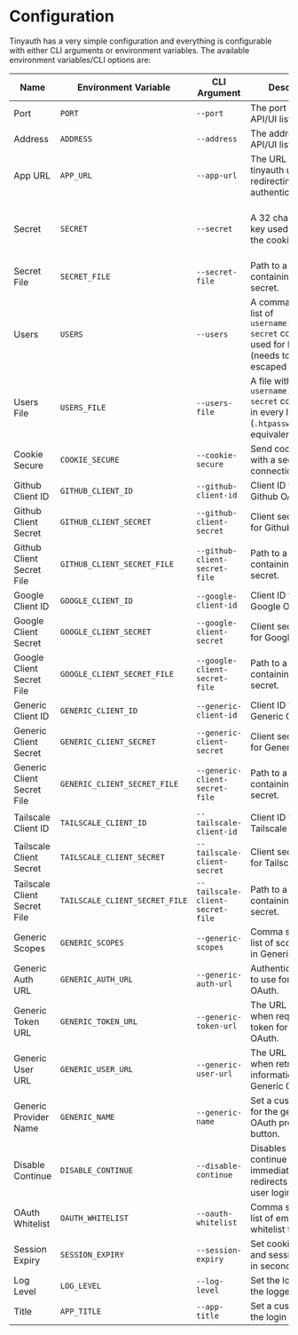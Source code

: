 # Configuration

Tinyauth has a very simple configuration and everything is configurable with either CLI arguments or environment variables. The available environment variables/CLI options are:

| Name                         | Environment Variable           | CLI Argument                     | Description                                                                                                             | Default    | Required                            |
| ---------------------------- | ------------------------------ | -------------------------------- | ----------------------------------------------------------------------------------------------------------------------- | ---------- | ----------------------------------- |
| Port                         | `PORT`                         | `--port`                         | The port that the API/UI listens on.                                                                                    | `3000`     | no                                  |
| Address                      | `ADDRESS`                      | `--address`                      | The address the API/UI listens on.                                                                                      | `0.0.0.0`  | no                                  |
| App URL                      | `APP_URL`                      | `--app-url`                      | The URL that tinyauth uses when redirecting for authentication.                                                         | -          | yes                                 |
| Secret                       | `SECRET`                       | `--secret`                       | A 32 character long key used to encrypt the cookies.                                                                    | -          | yes (except if secret file is used) |
| Secret File                  | `SECRET_FILE`                  | `--secret-file`                  | Path to a file containing the secret.                                                                                   | -          | no                                  |
| Users                        | `USERS`                        | `--users`                        | A comma separated list of `username:hash:totp-secret` combinations used for logging in (needs to be escaped in docker). | -          | yes (except if users file is used)  |
| Users File                   | `USERS_FILE`                   | `--users-file`                   | A file with a list of of `username:hash:totp-secret` combinations in every line (`.htpasswd` equivalent)                | -          | no                                  |
| Cookie Secure                | `COOKIE_SECURE`                | `--cookie-secure`                | Send cookie only with a secure connection (https).                                                                      | false      | no                                  |
| Github Client ID             | `GITHUB_CLIENT_ID`             | `--github-client-id`             | Client ID to use for Github OAuth.                                                                                      | -          | no                                  |
| Github Client Secret         | `GITHUB_CLIENT_SECRET`         | `--github-client-secret`         | Client secret to use for Github OAuth.                                                                                  | -          | no                                  |
| Github Client Secret File    | `GITHUB_CLIENT_SECRET_FILE`    | `--github-client-secret-file`    | Path to a file containing the client secret.                                                                            | -          | no                                  |
| Google Client ID             | `GOOGLE_CLIENT_ID`             | `--google-client-id`             | Client ID to use for Google OAuth.                                                                                      | -          | no                                  |
| Google Client Secret         | `GOOGLE_CLIENT_SECRET`         | `--google-client-secret`         | Client secret to use for Google OAuth.                                                                                  | -          | no                                  |
| Google Client Secret File    | `GOOGLE_CLIENT_SECRET_FILE`    | `--google-client-secret-file`    | Path to a file containing the client secret.                                                                            | -          | no                                  |
| Generic Client ID            | `GENERIC_CLIENT_ID`            | `--generic-client-id`            | Client ID to use for Generic OAuth.                                                                                     | -          | no                                  |
| Generic Client Secret        | `GENERIC_CLIENT_SECRET`        | `--generic-client-secret`        | Client secret to use for Generic OAuth.                                                                                 | -          | no                                  |
| Generic Client Secret File   | `GENERIC_CLIENT_SECRET_FILE`   | `--generic-client-secret-file`   | Path to a file containing the client secret.                                                                            | -          | no                                  |
| Tailscale Client ID          | `TAILSCALE_CLIENT_ID`          | `--tailscale-client-id`          | Client ID to use for Tailscale OAuth.                                                                                   | -          | no                                  |
| Tailscale Client Secret      | `TAILSCALE_CLIENT_SECRET`      | `--tailscale-client-secret`      | Client secret to use for Tailscale OAuth.                                                                               | -          | no                                  |
| Tailscale Client Secret File | `TAILSCALE_CLIENT_SECRET_FILE` | `--tailscale-client-secret-file` | Path to a file containing the client secret.                                                                            | -          | no                                  |
| Generic Scopes               | `GENERIC_SCOPES`               | `--generic-scopes`               | Comma separated list of scopes to use in Generic OAuth.                                                                 | -          | no                                  |
| Generic Auth URL             | `GENERIC_AUTH_URL`             | `--generic-auth-url`             | Authentication URL to use for Generic OAuth.                                                                            | -          | no                                  |
| Generic Token URL            | `GENERIC_TOKEN_URL`            | `--generic-token-url`            | The URL to use when requesting the token for Generic OAuth.                                                             | -          | no                                  |
| Generic User URL             | `GENERIC_USER_URL`             | `--generic-user-url`             | The URL to use when retrieving user information in Generic OAuth.                                                       | -          | no                                  |
| Generic Provider Name        | `GENERIC_NAME`                 | `--generic-name`                 | Set a custom name for the generic OAuth provider button.                                                                | `Generic`  | no                                  |
| Disable Continue             | `DISABLE_CONTINUE`             | `--disable-continue`             | Disables the continue screen and immediately redirects when the user logins.                                            | `false`    | no                                  |
| OAuth Whitelist              | `OAUTH_WHITELIST`              | `--oauth-whitelist`              | Comma separated list of emails to whitelist for OAuth.                                                                  | -          | no                                  |
| Session Expiry               | `SESSION_EXPIRY`               | `--session-expiry`               | Set cookie max age and session expiry in seconds.                                                                       | 86400      | no                                  |
| Log Level                    | `LOG_LEVEL`                    | `--log-level`                    | Set the log level for the logger.                                                                                       | 1          | no                                  |
| Title                        | `APP_TITLE`                    | `--app-title`                    | Set a custom title for the login screen.                                                                                | `Tinyauth` | no                                  |
